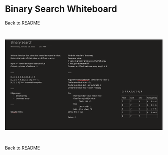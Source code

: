 # Binary Search Whiteboard
[Back to README](./../README.md#binary-search)

<br>

![append whiteboard](./../assets/binary_search.png)

<br>

[Back to README](./../README.md#binary-search)